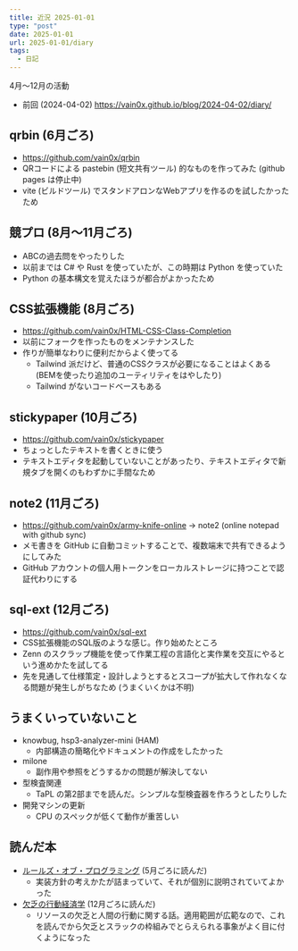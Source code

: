 ```yaml
---
title: 近況 2025-01-01
type: "post"
date: 2025-01-01
url: 2025-01-01/diary
tags:
  - 日記
---
```


4月～12月の活動

<!--more-->

- 前回 (2024-04-02) <https://vain0x.github.io/blog/2024-04-02/diary/>

## qrbin (6月ごろ)

- https://github.com/vain0x/qrbin
- QRコードによる pastebin (短文共有ツール) 的なものを作ってみた (github pages は停止中)
- vite (ビルドツール) でスタンドアロンなWebアプリを作るのを試したかったため

## 競プロ (8月～11月ごろ)

- ABCの過去問をやったりした
- 以前までは C# や Rust を使っていたが、この時期は Python を使っていた
- Python の基本構文を覚えたほうが都合がよかったため

## CSS拡張機能 (8月ごろ)

- https://github.com/vain0x/HTML-CSS-Class-Completion
- 以前にフォークを作ったものをメンテナンスした
- 作りが簡単なわりに便利だからよく使ってる
    - Tailwind 派だけど、普通のCSSクラスが必要になることはよくある (BEMを使ったり追加のユーティリティをはやしたり)
    - Tailwind がないコードベースもある

## stickypaper (10月ごろ)

- https://github.com/vain0x/stickypaper
- ちょっとしたテキストを書くときに使う
- テキストエディタを起動していないことがあったり、テキストエディタで新規タブを開くのもわずかに手間なため

## note2 (11月ごろ)

- https://github.com/vain0x/army-knife-online → note2 (online notepad with github sync)
- メモ書きを GitHub に自動コミットすることで、複数端末で共有できるようにしてみた
- GitHub アカウントの個人用トークンをローカルストレージに持つことで認証代わりにする

## sql-ext (12月ごろ)

- https://github.com/vain0x/sql-ext
- CSS拡張機能のSQL版のような感じ。作り始めたところ
- Zenn のスクラップ機能を使って作業工程の言語化と実作業を交互にやるという進めかたを試してる
- 先を見通して仕様策定・設計しようとするとスコープが拡大して作れなくなる問題が発生しがちなため (うまくいくかは不明)

## うまくいっていないこと

- knowbug, hsp3-analyzer-mini (HAM)
    - 内部構造の簡略化やドキュメントの作成をしたかった
- milone
    - 副作用や参照をどうするかの問題が解決してない
- 型検査関連
    - TaPL の第2部までを読んだ。シンプルな型検査器を作ろうとしたりした
- 開発マシンの更新
    - CPU のスペックが低くて動作が重苦しい

## 読んだ本

- [ルールズ・オブ・プログラミング](https://www.oreilly.co.jp/books/9784814400416/) (5月ごろに読んだ)
    - 実装方針の考えかたが詰まっていて、それが個別に説明されていてよかった
- [欠乏の行動経済学](https://www.hayakawa-online.co.jp/shop/g/g0000611475/) (12月ごろに読んだ)
    - リソースの欠乏と人間の行動に関する話。適用範囲が広範なので、これを読んでから欠乏とスラックの枠組みでとらえられる事象がよく目に付くようになった
